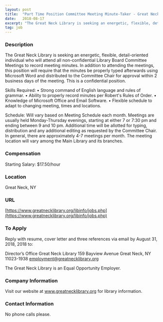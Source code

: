 ```yaml
---
layout: post
title:  "Part Time Position Committee Meeting Minute-Taker - Great Neck Library"
date:   2018-08-17
excerpt: "The Great Neck Library is seeking an energetic, flexible, detail-oriented individual who will attend all non-confidential Library Board Committee Meetings to record meeting minutes. In addition to attending the meetings, this position will require that the minutes be properly typed afterwards using Microsoft Word and distributed to the Committee Chair..."
tag: job
---
```


### Description   


The Great Neck Library is seeking an energetic, flexible, detail-oriented individual who will attend all non-confidential Library Board Committee Meetings to record meeting minutes. In addition to attending the meetings, this position will require that the minutes be properly typed afterwards using Microsoft Word and distributed to the Committee Chair for approval within 2 business days of the meeting. This is a confidential position.

Skills Required:
•	Strong command of English language and rules of grammar.
•	Ability to properly record minutes per Robert's Rules of Order.
•	Knowledge of Microsoft Office and Email Software.
•	Flexible schedule to adapt to changing meeting, times and locations.

Schedule:
Will vary based on Meeting Schedule each month. Meetings are usually held Monday-Thursday evenings, starting at either 7 or 7:30 pm and ending between 9 and 10 pm. Additional time will be allotted for typing, distribution and any additional editing as requested by the Committee Chair. In general, there are approximately 4-7 meetings per month. The meeting location will vary among the Main Library and its branches.








### Compensation   

Starting Salary: $17.50/hour


### Location   

Great Neck, NY


### URL   

[https://www.greatnecklibrary.org/libinfo/jobs.php](https://www.greatnecklibrary.org/libinfo/jobs.php)

### To Apply   

Reply with resume, cover letter and three references via email by August 31, 2018, 2018 to: 

Director’s Office
Great Neck Library
159 Bayview Avenue
Great Neck, NY 11023-1938
employment@greatnecklibrary.org

The Great Neck Library is an Equal Opportunity Employer.


### Company Information   

Visit our website at www.greatnecklibrary.org for library information.


### Contact Information   

No phone calls please.

